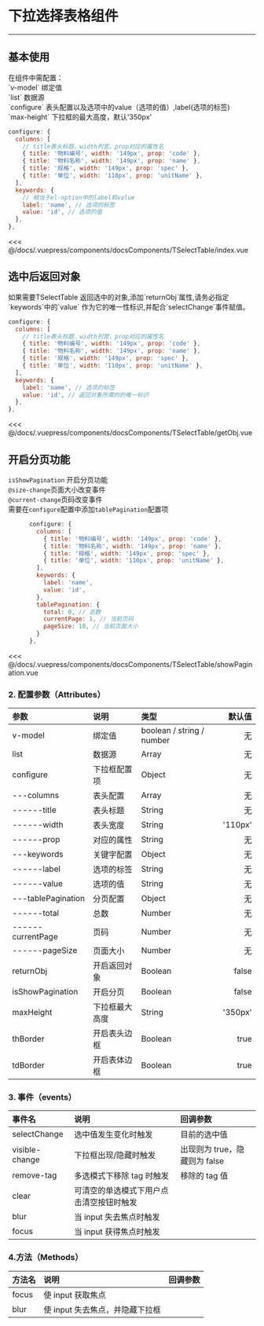# 下拉选择表格组件

---

## 基本使用

<common-code-format>
  <docsComponents-TSelectTable-index slot="source"></docsComponents-TSelectTable-index>
  在组件中需配置：<br/>
`v-model` 绑定值<br/>
`list` 数据源<br/>
`configure` 表头配置以及选项中的value（选项的值）,label(选项的标签)<br/>
`max-height` 下拉框的最大高度，默认'350px'

```js
configure: {
  columns: [
    // title表头标题，width列宽，prop对应的属性名
    { title: '物料编号', width: '149px', prop: 'code' },
    { title: '物料名称', width: '149px', prop: 'name' },
    { title: '规格', width: '149px', prop: 'spec' },
    { title: '单位', width: '110px', prop: 'unitName' },
  ],
  keywords: {
    // 相当于el-option中的label和value
    label: 'name', // 选项的标签
    value: 'id', // 选项的值
  },
},
```

<<< @/docs/.vuepress/components/docsComponents/TSelectTable/index.vue
</common-code-format>

## 选中后返回对象

<common-code-format>
  <docsComponents-TSelectTable-getObj slot="source"></docsComponents-TSelectTable-getObj>
  如果需要TSelectTable 返回选中的对象,添加`returnObj`属性,请务必指定 `keywords`中的`value` 作为它的唯一性标识,并配合`selectChange`事件赋值。

```js
configure: {
  columns: [
    // title表头标题，width列宽，prop对应的属性名
    { title: '物料编号', width: '149px', prop: 'code' },
    { title: '物料名称', width: '149px', prop: 'name' },
    { title: '规格', width: '149px', prop: 'spec' },
    { title: '单位', width: '110px', prop: 'unitName' },
  ],
  keywords: {
    label: 'name', // 选项的标签
    value: 'id', // 返回对象所需的的唯一标识
  },
},
```

<<< @/docs/.vuepress/components/docsComponents/TSelectTable/getObj.vue
</common-code-format>

## 开启分页功能

<common-code-format>
  <docsComponents-TSelectTable-showPagination slot="source"></docsComponents-TSelectTable-showPagination>

`isShowPagination` 开启分页功能 <br/> `@size-change`页面大小改变事件<br/>
`@current-change`页码改变事件<br/>
需要在`configure`配置中添加`tablePagination`配置项<br/>

```js
      configure: {
        columns: [
          { title: '物料编号', width: '149px', prop: 'code' },
          { title: '物料名称', width: '149px', prop: 'name' },
          { title: '规格', width: '149px', prop: 'spec' },
          { title: '单位', width: '110px', prop: 'unitName' },
        ],
        keywords: {
          label: 'name',
          value: 'id',
        },
        tablePagination: {
          total: 0, // 总数
          currentPage: 1, // 当前页码
          pageSize: 10, // 当前页面大小
        }
      },
```

<<< @/docs/.vuepress/components/docsComponents/TSelectTable/showPagination.vue
</common-code-format>

### 2. 配置参数（Attributes）

| 参数               | 说明           | 类型                      |  默认值 |
| :----------------- | :------------- | :------------------------ | ------: |
| v-model            | 绑定值         | boolean / string / number |      无 |
| list               | 数据源         | Array                     |      无 |
| configure          | 下拉框配置项   | Object                    |      无 |
| ---columns         | 表头配置       | Array                     |      无 |
| ------title        | 表头标题       | String                    |      无 |
| ------width        | 表头宽度       | String                    | '110px' |
| ------prop         | 对应的属性     | String                    |      无 |
| ---keywords        | 关键字配置     | Object                    |      无 |
| ------label        | 选项的标签     | String                    |      无 |
| ------value        | 选项的值       | String                    |      无 |
| ---tablePagination | 分页配置       | Object                    |      无 |
| ------total        | 总数           | Number                    |      无 |
| ------currentPage  | 页码           | Number                    |      无 |
| ------pageSize     | 页面大小       | Number                    |      无 |
| returnObj          | 开启返回对象   | Boolean                   |   false |
| isShowPagination   | 开启分页       | Boolean                   |   false |
| maxHeight          | 下拉框最大高度 | String                    | '350px' |
| thBorder           | 开启表头边框   | Boolean                   |    true |
| tdBorder           | 开启表体边框   | Boolean                   |    true |

### 3. 事件（events）

| 事件名         | 说明                                     | 回调参数                      |
| :------------- | :--------------------------------------- | :---------------------------- |
| selectChange   | 选中值发生变化时触发                     | 目前的选中值                  |
| visible-change | 下拉框出现/隐藏时触发                    | 出现则为 true，隐藏则为 false |
| remove-tag     | 多选模式下移除 tag 时触发                | 移除的 tag 值                 |
| clear          | 可清空的单选模式下用户点击清空按钮时触发 |                               |
| blur           | 当 input 失去焦点时触发                  |                               |
| focus          | 当 input 获得焦点时触发                  |                               |

### 4.方法（Methods）

| 方法名 | 说明                            | 回调参数 |
| :----- | :------------------------------ | :------- |
| focus  | 使 input 获取焦点               |          |
| blur   | 使 input 失去焦点，并隐藏下拉框 |          |
